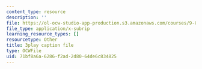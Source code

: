 ```yaml
---
content_type: resource
description: ''
file: https://ol-ocw-studio-app-production.s3.amazonaws.com/courses/9-00sc-introduction-to-psychology-fall-2011/71bf8a6a6286f2ad2d8064de6c834825_gRe7dy2HSTg.srt
file_type: application/x-subrip
learning_resource_types: []
resourcetype: Other
title: 3play caption file
type: OCWFile
uid: 71bf8a6a-6286-f2ad-2d80-64de6c834825
---
```

